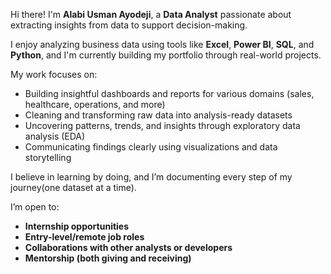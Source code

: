 Hi there! I'm **Alabi Usman Ayodeji**, a **Data Analyst** passionate about extracting insights from data to support decision-making.

I enjoy analyzing business data using tools like **Excel**, **Power BI**, **SQL**, and **Python**, and I'm currently building my portfolio through real-world projects.

My work focuses on:
- Building insightful dashboards and reports for various domains (sales, healthcare, operations, and more)
- Cleaning and transforming raw data into analysis-ready datasets
- Uncovering patterns, trends, and insights through exploratory data analysis (EDA)
- Communicating findings clearly using visualizations and data storytelling

I believe in learning by doing, and I’m documenting every step of my journey(one dataset at a time).

I’m open to:
- **Internship opportunities**
- **Entry-level/remote job roles**
- **Collaborations with other analysts or developers**
- **Mentorship (both giving and receiving)**

